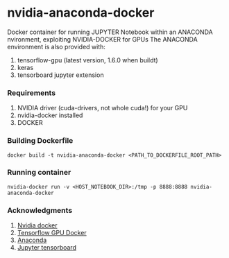# nvidia-anaconda-docker
Docker container for running JUPYTER Notebook within an ANACONDA nvironment, exploiting NVIDIA-DOCKER for GPUs
The ANACONDA environment is also provided with:
1. tensorflow-gpu (latest version, 1.6.0 when buildt)
2. keras
3. tensorboard jupyter extension

### Requirements
1. NVIDIA driver (cuda-drivers, not whole cuda!) for your GPU
2. nvidia-docker installed
2. DOCKER

### Building Dockerfile
```
docker build -t nvidia-anaconda-docker <PATH_TO_DOCKERFILE_ROOT_PATH>
```

### Running container
```
nvidia-docker run -v <HOST_NOTEBOOK_DIR>:/tmp -p 8888:8888 nvidia-anaconda-docker
```

### Acknowledgments
1. [Nvidia docker](https://github.com/NVIDIA/nvidia-docker)
2. [Tensorflow GPU Docker](https://github.com/tensorflow/tensorflow/tree/master/tensorflow/tools/docker)
3. [Anaconda](https://github.com/ContinuumIO/docker-images)
4. [Jupyter tensorboard](https://github.com/lspvic/jupyter_tensorboard)
